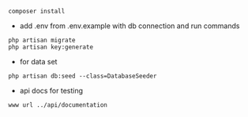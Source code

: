 ```
composer install
```
- add .env from .env.example with db connection and run commands
```
php artisan migrate
php artisan key:generate
```
- for data set
```
php artisan db:seed --class=DatabaseSeeder
```
- api docs for testing
```
www url ../api/documentation
```